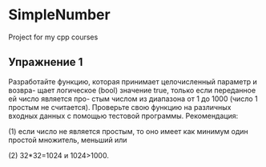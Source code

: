 # SimpleNumber
Project for my cpp courses
## Упражнение 1
Разработайте функцию, которая принимает целочисленный параметр и возвра-
щает логическое (bool) значение true, только если переданное ей число является про-
стым числом из диапазона от 1 до 1000 (число 1 простым не считается). Проверьте свою
функцию на различных входных данных с помощью тестовой программы.
Рекомендация: 

(1) если число не является простым, то оно имеет как минимум один
простой
множитель,
меньший
или

(2) 32*32=1024 и 1024>1000.
